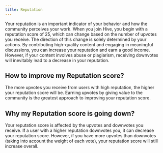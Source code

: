 ```yaml
---
title: Reputation
---
```


Your reputation is an important indicator of your behavior and how the community perceives your work. When you join Hive, you begin with a reputation score of 25, which can change based on the number of upvotes you receive. The direction of this change is solely determined by your actions. By contributing high-quality content and engaging in meaningful discussions, you can increase your reputation and earn a good income. However, if your content involves abuse or plagiarism, receiving downvotes will inevitably lead to a decrease in your reputation.

## How to improve my Reputation score?

The more upvotes you receive from users with high reputation, the higher your reputation score will be. Earning upvotes by giving value to the community is the greatest approach to improving your reputation score.

## Why my Reputation score is going down?

Your reputation score is affected by the upvotes and downvotes you receive. If a user with a higher reputation downvotes you, it can decrease your reputation score. However, if you have more upvotes than downvotes (taking into account the weight of each vote), your reputation score will still increase overall.
